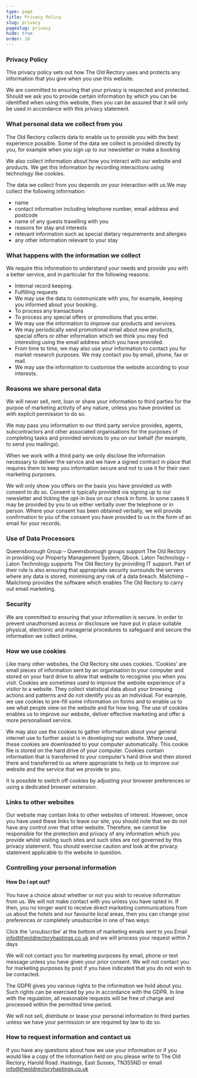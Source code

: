 ```yaml
---
type: page
title: Privacy Policy
slug: privacy
pageslug: privacy
hide: true
order: 10
---
```

### Privacy Policy

This privacy policy sets out how The Old Rectory uses and protects any information that you give when you use this website.

We are committed to ensuring that your privacy is respected and protected. Should we ask you to provide certain information by which you can be identified when using this website, then you can be assured that it will only be used in accordance with this privacy statement.

### What personal data we collect from you

The Old Rectory collects data to enable us to provide you with the best experience possible. Some of the data we collect is provided directly by you, for example when you sign up to our newsletter or make a booking

We also collect information about how you interact with our website and products. We get this information by recording interactions using technology like cookies.

The data we collect from you depends on your interaction with us.We may collect the following information:

* name
* contact information including telephone number, email address and postcode
* name of any guests travelling with you
* reasons for stay and interests
* relevant information such as special dietary requirements and allergies
* any other information relevant to your stay

### What happens with the information we collect

We require this information to understand your needs and provide you with a better service, and in particular for the following reasons:

* Internal record keeping.
* Fulfilling requests
* We may use the data to communicate with you, for example, keeping you informed about your booking.
* To process any transactions
* To process any special offers or promotions that you enter.
* We may use the information to improve our products and services.
* We may periodically send promotional email about new products, special offers or other information which we think you may find interesting using the email address which you have provided.
* From time to time, we may also use your information to contact you for market research purposes. We may contact you by email, phone, fax or mail.
* We may use the information to customise the website according to your interests.

 
### Reasons we share personal data

We will never sell, rent, loan or share your information to third parties for the purpoe of marketing activity of any nature, unless you have provided us with explicit permission to do so.

 We may pass you information to our third party service provides, agents, subcontractors and other associated organisations for the purposes of completing tasks and provided services to you on our behalf (for example, to send you mailings). 

When we work with a third party we only disclose the information necessary to deliver the service and we have a signed contract in place that requires them to keep you information secure and not to use it for their own marketing purposes.

We will only show you offers on the basis you have provided us with consent to do so.  Consent is typically provided via signing up to our newsletter and ticking the opt-in box on our check in form.  In some cases it may be provided by you to us either verbally over the telephone or in person.  Where your consent has been obtained verbally, we will provide confirmation to you of the consent you have provided to us in the form  of an email for your records.

### Use of Data Processors

Queensborough Group – Queensborough groups support The Old Rectory in providing our Property Management System, Qbook.
Laton Technology – Laton Technology supports The Old Rectory by providing IT support.  Part of their role is also ensuring that appropriate security surrounds the servers where any data is stored, minimising any risk of a data breach.
Mailchimp – Mailchimp provides the software which enables The Old Rectory to carry out email marketing.
 
### Security

We are committed to ensuring that your information is secure. In order to prevent unauthorised access or disclosure we have put in place suitable physical, electronic and managerial procedures to safeguard and secure the information we collect online.

### How we use cookies

Like many other websites, the Old Rectory site uses cookies. ‘Cookies’ are small pieces of information sent by an organisation to your computer and stored on your hard drive to allow that website to recognise you when you visit. Cookies are sometimes used to improve the website experience of a visitor to a website. They collect statistical data about your browsing actions and patterns and do not identify you as an individual. For example, we use cookies to pre-fill some information on forms and to enable us to see what people view on the website and for how long. The use of cookies enables us to improve our website, deliver effective marketing and offer a more personalised service.

We may also use the cookies to gather information about your general internet use to further assist is in developing our website. Where used, these cookies are downloaded to your computer automatically. This cookie file is stored on the hard drive of your computer. Cookies contain information that is transferred to your computer’s hard drive and then stored there and transferred to us where appropriate to help us to improve our website and the service that we provide to you.

It is possible to switch off cookies by adjusting your browser preferences or using a dedicated browser extension.
 
### Links to other websites

Our website may contain links to other websites of interest. However, once you have used these links to leave our site, you should note that we do not have any control over that other website. Therefore, we cannot be responsible for the protection and privacy of any information which you provide whilst visiting such sites and such sites are not governed by this privacy statement. You should exercise caution and look at the privacy statement applicable to the website in question.

### Controlling your personal information

#### How Do I opt out?

You have a choice about whether or not you wish to receive information from us. We will not make contact with you unless you have opted in. If then, you no longer want to receive direct marketing communications from us about the hotels and our favourite local areas, then you can change your preferences or completely unsubscribe in one of two ways:

Click the ‘unsubscribe’ at the bottom of marketing emails sent to you
Email [info@theoldrectoryhastings.co.uk](mailto:info@theoldrectoryhastings.co.uk) and we will process your request within 7 days

We will not contact you for marketing purposes by email, phone or text message unless you have given your prior consent. We will not contact you for marketing purposes by post if you have indicated that you do not wish to be contacted.

The GDPR gives you various rights to the information we hold about you. Such rights can be exercised by you in accordance with the GDPR.  In line with the regulation, all reasonable requests will be free of charge and processed within the permitted time period.

We will not sell, distribute or lease your personal information to third parties unless we have your permission or are required by law to do so.
 
### How to request information and contact us

If you have any questions about how we use your information or if you would like a copy of the information held on you please write to The Old Rectory, Harold Road. Hastings, East Sussex, TN355ND or email [info@theoldrectoryhastings.co.uk](mailto:info@theoldrectoryhastings.co.uk)
